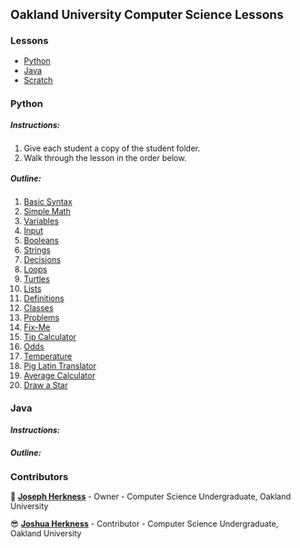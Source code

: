 ## Oakland University Computer Science Lessons
### Lessons

- [Python](https://github.com/jpherkness/Oakland-University-Outreach/tree/master/Python)
- [Java](https://github.com/jpherkness/Oakland-University-Outreach/tree/master/Java)
- [Scratch](https://github.com/jpherkness/Oakland-University-Outreach/tree/master/Scratch)

### Python

##### Instructions:
1. Give each student a copy of the student folder.
2. Walk through the lesson in the order below.

##### Outline:

1. [Basic Syntax](https://github.com/jpherkness/Oakland-University-Outreach/blob/master/Python/Instructor/01_basic_syntax.py)
2. [Simple Math](https://github.com/jpherkness/Oakland-University-Outreach/blob/master/Python/Instructor/02_simple_math.py)
3. [Variables](https://github.com/jpherkness/Oakland-University-Outreach/blob/master/Python/Instructor/03_variables.py)
4. [Input](https://github.com/jpherkness/Oakland-University-Outreach/blob/master/Python/Instructor/04_input.py)
5. [Booleans](https://github.com/jpherkness/Oakland-University-Outreach/blob/master/Python/Instructor/05_booleans.py)
6. [Strings](https://github.com/jpherkness/Oakland-University-Outreach/blob/master/Python/Instructor/06_strings.py)
7. [Decisions](https://github.com/jpherkness/Oakland-University-Outreach/blob/master/Python/Instructor/07_decisions.py)
8. [Loops](https://github.com/jpherkness/Oakland-University-Outreach/blob/master/Python/Instructor/08_loops.py)
9. [Turtles](https://github.com/jpherkness/Oakland-University-Outreach/blob/master/Python/Instructor/09_turtles.py)
10. [Lists](https://github.com/jpherkness/Oakland-University-Outreach/blob/master/Python/Instructor/10_lists.py)
11. [Definitions](https://github.com/jpherkness/Oakland-University-Outreach/blob/master/Python/Instructor/11_definitions.py)
12. [Classes](https://github.com/jpherkness/Oakland-University-Outreach/blob/master/Python/Instructor/12_classes.py)
13. [Problems](https://github.com/jpherkness/Oakland-University-Outreach/tree/master/Python/Instructor/Problems)
  1. [Fix-Me](https://github.com/jpherkness/Oakland-University-Outreach/tree/master/Python/Instructor/Problems/fix-me.py)
  2. [Tip Calculator](https://github.com/jpherkness/Oakland-University-Outreach/tree/master/Python/Instructor/Problems/tip.py)
  3. [Odds](https://github.com/jpherkness/Oakland-University-Outreach/tree/master/Python/Instructor/Problems/odds.py)
  4. [Temperature](https://github.com/jpherkness/Oakland-University-Outreach/tree/master/Python/Instructor/Problems/temperature.py)
  5. [Pig Latin Translator](https://github.com/jpherkness/Oakland-University-Outreach/tree/master/Python/Instructor/Problems/pig-latin.py)
  6. [Average Calculator](https://github.com/jpherkness/Oakland-University-Outreach/tree/master/Python/Instructor/Problems/average.py)
  7. [Draw a Star](https://github.com/jpherkness/Oakland-University-Outreach/tree/master/Python/Instructor/Problems/draw-star.py)

### Java

##### Instructions:

##### Outline:

### Contributors

👑 **[Joseph Herkness](http://joshherkness.com)** - Owner - Computer Science Undergraduate, Oakland University

😎 **[Joshua Herkness](http://joshherkness.com)** - Contributor - Computer Science Undergraduate, Oakland University

